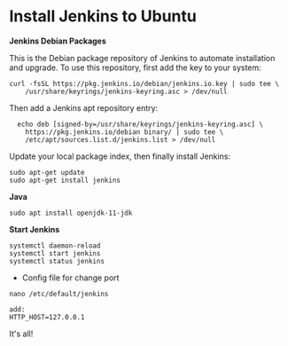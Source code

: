 # Install Jenkins to Ubuntu #

**Jenkins Debian Packages**

This is the Debian package repository of Jenkins to automate installation and upgrade. To use this repository, first add the key to your system:

```
curl -fsSL https://pkg.jenkins.io/debian/jenkins.io.key | sudo tee \
    /usr/share/keyrings/jenkins-keyring.asc > /dev/null

```
Then add a Jenkins apt repository entry:

```
  echo deb [signed-by=/usr/share/keyrings/jenkins-keyring.asc] \
    https://pkg.jenkins.io/debian binary/ | sudo tee \
    /etc/apt/sources.list.d/jenkins.list > /dev/null
```

Update your local package index, then finally install Jenkins:
```
sudo apt-get update
sudo apt-get install jenkins
```

**Java**
```
sudo apt install openjdk-11-jdk
```

**Start Jenkins**
```
systemctl daemon-reload
systemctl start jenkins
systemctl status jenkins
```

* Config file for change port

```
nano /etc/default/jenkins

add: 
HTTP_HOST=127.0.0.1
```

It's all!






